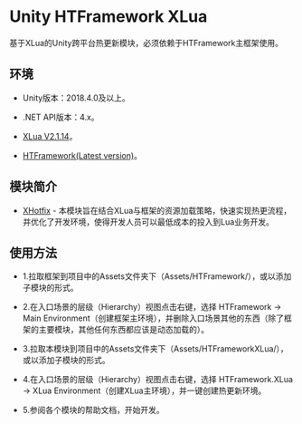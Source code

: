 ﻿# Unity HTFramework XLua

基于XLua的Unity跨平台热更新模块，必须依赖于HTFramework主框架使用。

## 环境

- Unity版本：2018.4.0及以上。

- .NET API版本：4.x。

- [XLua V2.1.14](https://github.com/Tencent/xLua)。

- [HTFramework(Latest version)](https://github.com/SaiTingHu/HTFramework)。

## 模块简介

- [XHotfix](https://wanderer.blog.csdn.net/article/details/104993852) - 本模块旨在结合XLua与框架的资源加载策略，快速实现热更流程，并优化了开发环境，使得开发人员可以最低成本的投入到Lua业务开发。

## 使用方法

- 1.拉取框架到项目中的Assets文件夹下（Assets/HTFramework/），或以添加子模块的形式。

- 2.在入口场景的层级（Hierarchy）视图点击右键，选择 HTFramework -> Main Environment（创建框架主环境），并删除入口场景其他的东西（除了框架的主要模块，其他任何东西都应该是动态加载的）。

- 3.拉取本模块到项目中的Assets文件夹下（Assets/HTFrameworkXLua/），或以添加子模块的形式。

- 4.在入口场景的层级（Hierarchy）视图点击右键，选择 HTFramework.XLua -> XLua Environment（创建XLua主环境），并一键创建热更新环境。

- 5.参阅各个模块的帮助文档，开始开发。
